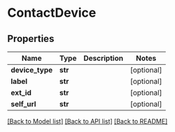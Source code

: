 # ContactDevice

## Properties
Name | Type | Description | Notes
------------ | ------------- | ------------- | -------------
**device_type** | **str** |  | [optional] 
**label** | **str** |  | [optional] 
**ext_id** | **str** |  | [optional] 
**self_url** | **str** |  | [optional] 

[[Back to Model list]](../README.md#documentation-for-models) [[Back to API list]](../README.md#documentation-for-api-endpoints) [[Back to README]](../README.md)


